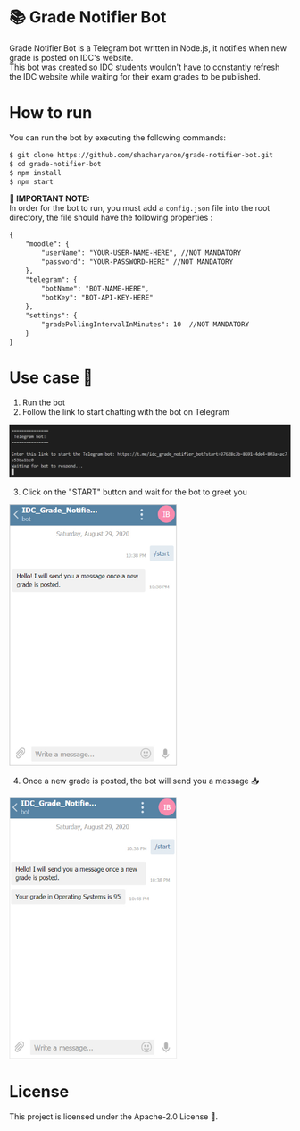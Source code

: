 # 📚 Grade Notifier Bot
Grade Notifier Bot is a Telegram bot written in Node.js, it notifies when new grade is posted on IDC's website.
</br>
This bot was created so IDC students wouldn't have to constantly refresh the IDC website while waiting for their exam grades to be published.

# How to run
You can run the bot by executing the following commands:
```
$ git clone https://github.com/shacharyaron/grade-notifier-bot.git
$ cd grade-notifier-bot
$ npm install
$ npm start
```
**:rotating_light: IMPORTANT NOTE:**<br>
In order for the bot to run, you must add a ```config.json``` file into the root directory, the file should have the following properties :
```
{
    "moodle": {
        "userName": "YOUR-USER-NAME-HERE", //NOT MANDATORY
        "password": "YOUR-PASSWORD-HERE" //NOT MANDATORY
    },
    "telegram": {
        "botName": "BOT-NAME-HERE",
        "botKey": "BOT-API-KEY-HERE"
    },
    "settings": {
        "gradePollingIntervalInMinutes": 10  //NOT MANDATORY
    }
}
```


# Use case :calling:
1. Run the bot
2. Follow the link to start chatting with the bot on Telegram
<img width=750px src="https://github.com/shacharyaron/grade-notifier-bot/blob/master/screenshots/screenshot1.jpg">

3. Click on the "START" button and wait for the bot to greet you
<img width=300px src="https://github.com/shacharyaron/grade-notifier-bot/blob/master/screenshots/screenshot2.jpg">

4. Once a new grade is posted, the bot will send you a message :inbox_tray:
<img width=300px src="https://github.com/shacharyaron/grade-notifier-bot/blob/master/screenshots/screenshot3.jpg">
  
# License 
This project is licensed under the Apache-2.0 License :page_facing_up:.
